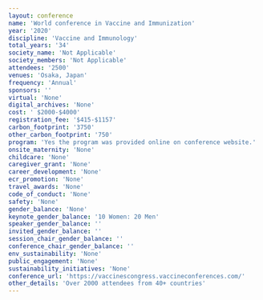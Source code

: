 ```yaml
---
layout: conference 
name: 'World conference in Vaccine and Immunization'
year: '2020'
discipline: 'Vaccine and Immunology'
total_years: '34'
society_name: 'Not Applicable'
society_members: 'Not Applicable'
attendees: '2500'
venues: 'Osaka, Japan'
frequency: 'Annual'
sponsors: ''
virtual: 'None'
digital_archives: 'None'
cost: ' $2000-$4000'
registration_fee: '$415-$1157'
carbon_footprint: '3750'
other_carbon_footprint: '750'
program: 'Yes the program was provided online on conference website.'
onsite_maternity: 'None'
childcare: 'None'
caregiver_grant: 'None'
career_development: 'None'
ecr_promotion: 'None'
travel_awards: 'None'
code_of_conduct: 'None'
safety: 'None'
gender_balance: 'None'
keynote_gender_balance: '10 Women: 20 Men'
speaker_gender_balance: ''
invited_gender_balance: ''
session_chair_gender_balance: ''
conference_chair_gender_balance: ''
env_sustainability: 'None'
public_engagement: 'None'
sustainability_initiatives: 'None'
conference_url: 'https://vaccinescongress.vaccineconferences.com/'
other_details: 'Over 2000 attendees from 40+ countries'
---
```

